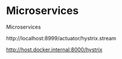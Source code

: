 # Microservices
Microservices

http://localhost:8999/actuator/hystrix.stream

http://host.docker.internal:8000/hystrix


